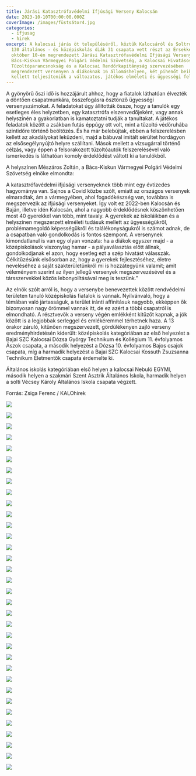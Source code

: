 ```yaml
---
title: Járási Katasztrófavédelmi Ifjúsági Verseny Kalocsán
date: 2023-10-10T00:00:00.000Z
coverImage: /images/füstsátor4.jpg
categories:
  - ifjusag
  - hirek
excerpt: A kalocsai járás öt településéről, köztük Kalocsáról és Soltról közel
  130 általános - és középiskolás diák 31 csapata vett részt az Érsekkertben
  október 10-én megrendezett Járási Katasztrófavédelmi Ifjúsági Versenyen. A
  Bács-Kiskun Vármegyei Polgári Védelmi Szövetség, a Kalocsai Hivatásos
  Tűzoltóparancsnokság és a Kalocsai Rendőrkapitányság szervezésében
  megrendezett versenyen a diákoknak 16 állomáshelyen, két pihenőt beiktatva
  kellett teljesíteniük a változatos, játékos elméleti és ügyességi feladatokat.
---
```

A gyönyörű őszi idő is hozzájárult ahhoz, hogy a fiatalok láthatóan élvezték a döntően csapatmunkára, összefogásra ösztönző ügyességi versenyszámokat. A feladatokat úgy állították össze, hogy a tanulók egy esetleges éles helyzetben, egy katasztrófa elszenvedőjeként, vagy annak helyszínén a gyakorlatban is kamatoztatni tudják a tanultakat. 
A játékos feladatok között a zsákban futás éppúgy ott volt, mint a tűzoltó védőruhába szintidőre történő beöltözés. És ha már belebújtak, ebben a felszerelésben kellett az akadályokat leküzdeni, majd a bábuval imitált sérültet hordágyon az elsősegélynyújtó helyre szállítani. Mások mellett a vízsugárral történő célzás, vagy éppen a felsorakozott tűzoltóautók felszerelésével való ismerkedés is láthatóan komoly érdeklődést váltott ki a tanulókból.

A helyszínen Mészáros Zoltán, a Bács-Kiskun Vármegyei Polgári Védelmi Szövetség elnöke elmondta:

A katasztrófavédelmi ifjúsági versenyeknek több mint egy évtizedes hagyománya van. Sajnos a Covid közbe szólt, emiatt az országos versenyek elmaradtak, ám a vármegyében, ahol fogadókészség van, továbbra is megszervezik az ifjúsági versenyeket. Így volt ez 2022-ben Kalocsán és Baján, illetve idén Kalocsán, ahol a nagyobb érdeklődésnek köszönhetően most 40 gyerekkel van több, mint tavaly. A gyerekek az iskoláikban és a helyszínen megszerzett elméleti tudásuk mellett az ügyességükről, problémamegoldó képességükről és találékonyságukról is számot adnak, de a csapatban való gondolkodás is fontos szempont. A versenynek kimondatlanul is van egy olyan vonzata: ha a diákok egyszer majd - a középiskolások viszonylag hamar - a pályaválasztás előtt állnak, gondolkodjanak el azon, hogy esetleg ezt a szép hivatást válasszák. Célkitűzésünk elsősorban az, hogy a gyerekek fejlesztéséhez, életre neveléséhez a saját szakterületünkről mi is hozzátegyünk valamit; amit véleményem szerint az ilyen jellegű versenyek megszervezésével és a társszervekkel közös lebonyolításával meg is teszünk.”

Az elnök szólt arról is, hogy a versenybe benevezettek között rendvédelmi területen tanuló középiskolás fiatalok is vannak. Nyilvánvaló, hogy a témában való jártasságuk, a terület iránti affinitásuk nagyobb, ekképpen ők bizonyosan nagy örömmel vannak itt, de ez azért a többi csapatról is elmondható. A résztvevők a verseny végén emlékként kitűzőt kapnak, a jók között is a legjobbak serleggel és emlékéremmel térhetnek haza.
A 13 órakor záruló, kitűnően megszervezett, gördülékenyen zajló verseny eredményhirdetésén kiderült: középiskolás kategóriában az első helyezést a Bajai SZC Kalocsai Dózsa György Technikum és Kollégium 11. évfolyamos Ászok csapata, a második helyezést a Dózsa 10. évfolyamos Bajos csajok csapata, míg a harmadik helyezést a Bajai SZC Kalocsai Kossuth Zsuzsanna Technikum Életmentők csapata érdemelte ki.

Általános iskolás kategóriában első helyen a kalocsai Nebuló EGYMI, második helyen a szakmári Szent Asztrik Általános Iskola, harmadik helyen a solti Vécsey Károly Általános Iskola csapata végzett.

Forrás: Zsiga Ferenc / KALOhírek

![](/images/akadálypálya1.jpg)

![](/images/akadálypálya2.jpg)

![](/images/akadálypálya3.jpg)

![](/images/elsősegély.jpg)

![](/images/füstsátor1.jpg)

![](/images/füstsátor2.jpg)

![](/images/füstsátor3.jpg)

![](/images/füstsátor4.jpg)

![](/images/mocsárjárás.jpg)

![](/images/szennyezet-terep.jpg)

![](/images/szennyezet-terep1.jpg)

![](/images/szennyezet-terep2.jpg)

![](/images/tűzoltás1.jpg)

![](/images/tűzoltás2.jpg)

![](/images/ügyességi-pálya1.jpg)

![](/images/ügyességi-pálya2.jpg)

![](/images/ügyességi-pálya3.jpg)

![](/images/ügyességi-pálya4.jpg)

![](/images/ügyességi-pálya5.jpg)

![](/images/ügyességi-pálya6.jpg)

![](/images/ügyességi-pálya7.jpg)

![](/images/ügyességi-pálya8.jpg)

![](/images/ügyességi-pálya9.jpg)

![](/images/ügyességi-pálya10.jpg)

![](/images/ügyességi-verseny.jpg)

![](/images/védőruha1.jpg)

![](/images/védőruha2.jpg)

![](/images/védőruha3.jpg)

![](/images/védőruha4.jpg)

![](/images/védőruha5.jpg)

![](/images/elit-csapat.jpg)

![](/images/technikai-bemutató.jpg)

![](/images/sajtó1.jpg)

![](/images/sajtó2.jfif)
